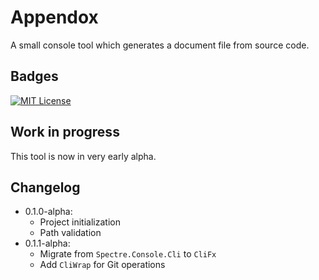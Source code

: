# Appendox

A small console tool which generates a document file from source code.


## Badges

[![MIT License](https://img.shields.io/badge/License-MIT-green.svg)](https://github.com/RaccoonBoryvitter/Appendox.Cli/blob/master/LICENSE.txt)

## Work in progress

This tool is now in very early alpha.

## Changelog

- 0.1.0-alpha:
  - Project initialization
  - Path validation
- 0.1.1-alpha:
  - Migrate from `Spectre.Console.Cli` to `CliFx`
  - Add `CliWrap` for Git operations